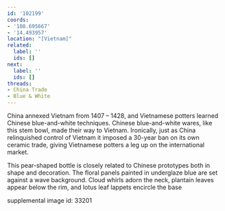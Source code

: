 ```yaml
---
id: '102199'
coords:
- '108.695667'
- '14.493957'
location: "[Vietnam]"
related:
  label: ''
  ids: []
next:
  label: ''
  ids: []
threads:
- China Trade
- Blue & White
---
```


China annexed Vietnam from 1407 – 1428, and Vietnamese potters learned Chinese blue-and-white techniques. Chinese blue-and-white wares, like this stem bowl, made their way to Vietnam. Ironically, just as China relinquished control of Vietnam it imposed a 30-year ban on its own ceramic trade, giving Vietnamese potters a leg up on the international market.

This pear-shaped bottle is closely related to Chinese prototypes both in shape and decoration. The floral panels painted in underglaze blue are set against a wave background. Cloud whirls adorn the neck, plantain leaves appear below the rim, and lotus leaf lappets encircle the base

supplemental image id: 33201
